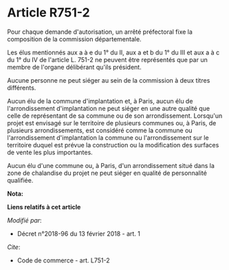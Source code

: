 # Article R751-2

Pour chaque demande d'autorisation, un arrêté préfectoral fixe la composition de la commission départementale.

Les élus mentionnés aux a à e du 1° du II, aux a et b du 1° du III et aux a à c du 1° du IV de l'article L. 751-2 ne peuvent
être représentés que par un membre de l'organe délibérant qu'ils président.

Aucune personne ne peut siéger au sein de la commission à deux titres différents.

Aucun élu de la commune d'implantation et, à Paris, aucun élu de l'arrondissement d'implantation ne peut siéger en une autre
qualité que celle de représentant de sa commune ou de son arrondissement. Lorsqu'un projet est envisagé sur le territoire de
plusieurs communes ou, à Paris, de plusieurs arrondissements, est considéré comme la commune ou l'arrondissement
d'implantation la commune ou l'arrondissement sur le territoire duquel est prévue la construction ou la modification des
surfaces de vente les plus importantes.

Aucun élu d'une commune ou, à Paris, d'un arrondissement situé dans la zone de chalandise du projet ne peut siéger en qualité
de personnalité qualifiée.

**Nota:**



**Liens relatifs à cet article**

_Modifié par_:

  - Décret n°2018-96 du 13 février 2018 - art. 1

_Cite_:

  - Code de commerce - art. L751-2
